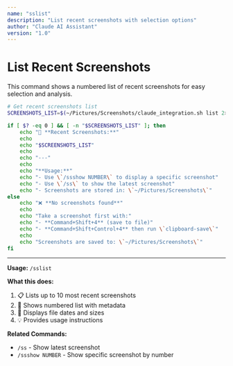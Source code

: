 ```yaml
---
name: "sslist"
description: "List recent screenshots with selection options"
author: "Claude AI Assistant"
version: "1.0"
---
```


# List Recent Screenshots

This command shows a numbered list of recent screenshots for easy selection and analysis.

```bash
# Get recent screenshots list
SCREENSHOTS_LIST=$(~/Pictures/Screenshots/claude_integration.sh list 2>/dev/null)

if [ $? -eq 0 ] && [ -n "$SCREENSHOTS_LIST" ]; then
    echo "📸 **Recent Screenshots:**"
    echo
    echo "$SCREENSHOTS_LIST"
    echo
    echo "---"
    echo
    echo "**Usage:**"
    echo "- Use \`/ssshow NUMBER\` to display a specific screenshot"
    echo "- Use \`/ss\` to show the latest screenshot"
    echo "- Screenshots are stored in: \`~/Pictures/Screenshots\`"
else
    echo "❌ **No screenshots found**"
    echo
    echo "Take a screenshot first with:"
    echo "- **Command+Shift+4** (save to file)"
    echo "- **Command+Shift+Control+4** then run \`clipboard-save\`"
    echo
    echo "Screenshots are saved to: \`~/Pictures/Screenshots\`"
fi
```

---

**Usage:** `/sslist`

**What this does:**
1. 📋 Lists up to 10 most recent screenshots
2. 🔢 Shows numbered list with metadata
3. 📅 Displays file dates and sizes
4. 💡 Provides usage instructions

**Related Commands:**
- `/ss` - Show latest screenshot
- `/ssshow NUMBER` - Show specific screenshot by number